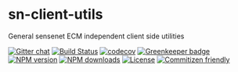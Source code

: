 # sn-client-utils

General sensenet ECM independent client side utilities

[![Gitter chat](https://img.shields.io/gitter/room/SenseNet/SN7ClientAPI.svg?style=flat)](https://gitter.im/SenseNet/SN7ClientAPI)
[![Build Status](https://travis-ci.org/SenseNet/sn-client-utils.svg?branch=master)](https://travis-ci.org/SenseNet/sn-client-utils)
[![codecov](https://codecov.io/gh/SenseNet/sn-client-utils/branch/master/graph/badge.svg)](https://codecov.io/gh/SenseNet/sn-client-utils)
[![Greenkeeper badge](https://badges.greenkeeper.io/SenseNet/sn-client-utils.svg)](https://greenkeeper.io/)
[![NPM version](https://img.shields.io/npm/v/@sensenet/client-utils.svg?style=flat)](https://www.npmjs.com/package/@sensenet/client-utils)
[![NPM downloads](https://img.shields.io/npm/dt/@sensenet/client-utils.svg?style=flat)](https://www.npmjs.com/package/@sensenet/client-utils)
[![License](https://img.shields.io/github/license/SenseNet/sn-client-js.svg?style=flat)](https://github.com/sn-client-utils/LICENSE.txt)
[![Commitizen friendly](https://img.shields.io/badge/commitizen-friendly-brightgreen.svg?style=flat)](http://commitizen.github.io/cz-cli/)
